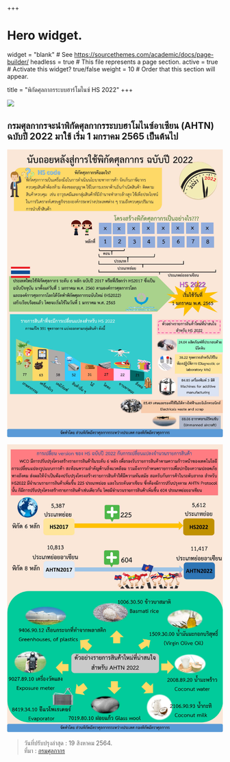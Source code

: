 +++
# Hero widget.
widget = "blank"  # See https://sourcethemes.com/academic/docs/page-builder/
headless = true  # This file represents a page section.
active = true  # Activate this widget? true/false
weight = 10  # Order that this section will appear.

title = "พิกัดศุลกากรระบบฮาร์โมไนซ์ HS 2022"
+++

![](./img/hs_2002_01.pn)


## กรมศุลกากรจะนำพิกัดศุลกากรระบบฮาโมไนซ์อาเซียน (AHTN) ฉบับปี 2022 มาใช้ เริ่ม 1 มกราคม 2565 เป็นต้นไป

![](./img/hs-code_2022png_Page1.png)

![](./img/hs-code_2022png_Page2.png)

>วันที่ปรับปรุงล่าสุด : 19 สิงหาคม 2564.  
>ที่มา : [กรมศุลกากร](https://www.customs.go.th/cont_strc_simple_with_date.php?lang=th&top_menu=menu_homepage&ini_menu=menu_public_relations_160421_04&left_menu=menu_public_relations_160421_04_160421_01&current_id=14232932404e505f4d464b4a464a4f)
